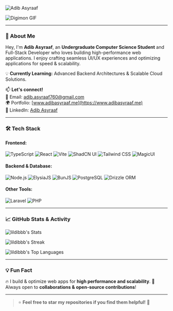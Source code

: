 ![Adib Asyraaf](https://readme-typing-svg.demolab.com?font=Fira+Code&weight=500&size=24&pause=1000&color=0EF7FF&center=true&vCenter=true&width=1000&height=40&lines=Hey+there!+I'm+Adib+Asyraaf+%F0%9F%91%8B;Full-Stack+Developer+%7C+Tech+Enthusiast+%F0%9F%9A%80;Passionate+about+building+high-performance+apps!)

![Digimon GIF](https://media.giphy.com/media/3oriO0OEd9QIDdllqo/giphy.gif)

---

### 🚀 About Me
Hey, I'm **Adib Asyraaf**, an **Undergraduate Computer Science Student** and Full-Stack Developer who loves building high-performance web applications.
I enjoy crafting seamless UI/UX experiences and optimizing applications for speed & scalability.

💡 **Currently Learning:** Advanced Backend Architectures & Scalable Cloud Solutions.

📫 **Let's connect!**  
📧 Email: [adib.asyraaf760@gmail.com](mailto:adib.asyraaf760@gmail.com)  
🌍 Portfolio: [www.adibasyraaf.me](https://www.adibasyraaf.me)  
🔗 LinkedIn: [Adib Asyraaf](https://www.linkedin.com/in/adib-asyraaf/)  

---

### 🛠 Tech Stack

#### **Frontend:**
![TypeScript](https://skillicons.dev/icons?i=ts)
![React](https://skillicons.dev/icons?i=react)
![Vite](https://skillicons.dev/icons?i=vite)
![ShadCN UI](https://skillicons.dev/icons?i=tailwind)
![Tailwind CSS](https://skillicons.dev/icons?i=tailwind)
![MagicUI](https://skillicons.dev/icons?i=magicui)

#### **Backend & Database:**
![Node.js](https://skillicons.dev/icons?i=nodejs)
![ElysiaJS](https://skillicons.dev/icons?i=js)
![BunJS](https://skillicons.dev/icons?i=bun)
![PostgreSQL](https://skillicons.dev/icons?i=postgres)
![Drizzle ORM](https://skillicons.dev/icons?i=sqlite)

#### **Other Tools:**
![Laravel](https://skillicons.dev/icons?i=laravel)
![PHP](https://skillicons.dev/icons?i=php)

---

### 📈 GitHub Stats & Activity

![lildibbb's Stats](https://github-readme-stats.vercel.app/api?username=lildibbb&theme=vue-dark&show_icons=true&hide_border=true&count_private=true)

![lildibbb's Streak](https://github-readme-streak-stats.herokuapp.com/?user=lildibbb&theme=vue-dark&hide_border=true)

![lildibbb's Top Languages](https://github-readme-stats.vercel.app/api/top-langs/?username=lildibbb&theme=vue-dark&show_icons=true&hide_border=true&layout=compact)

---

### 💡 Fun Fact
🔥 I build & optimize web apps for **high performance and scalability**. 
🎯 Always open to **collaborations & open-source contributions**!

---

> ⭐ **Feel free to star my repositories if you find them helpful!** 🌟
